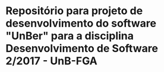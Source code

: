 # Repositório para projeto de desenvolvimento do software "UnBer" para a disciplina Desenvolvimento de Software 2/2017 - UnB-FGA
